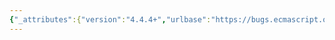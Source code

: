 ```yaml
---
{"_attributes":{"version":"4.4.4+","urlbase":"https://bugs.ecmascript.org/","maintainer":"dherman@mozilla.com"},"bug":{"bug_id":1410,"creation_ts":"2013-04-10 08:38:00 -0700","short_desc":"15.5.1.1: `String(undefined)` no longer returns \"undefined\"","delta_ts":"2013-05-14 18:13:59 -0700","product":"Draft for 6th Edition","component":"technical issue","version":"Rev 14: March 8, 2013 Draft","rep_platform":"All","op_sys":"All","bug_status":"RESOLVED","resolution":"FIXED","priority":"Normal","bug_severity":"normal","everconfirmed":true,"reporter":{"uid":"andrebargull","name":"André Bargull"},"assigned_to":{"uid":"allen","name":"Allen Wirfs-Brock"},"long_desc":[{"commentid":3591,"comment_count":0,"who":{"uid":"andrebargull","name":"André Bargull"},"bug_when":"2013-04-10 08:38:47 -0700","thetext":"See step 2 of 15.5.1.1:\n> 2.  If value is undefined, then let s be \"\".\n\nThat means `String(undefined)` will now return \"\" instead of \"undefined\"."},{"commentid":3601,"comment_count":1,"who":{"uid":"allen","name":"Allen Wirfs-Brock"},"bug_when":"2013-04-10 10:04:48 -0700","thetext":"fixed in rev 15 editor's draft"},{"commentid":3967,"comment_count":2,"who":{"uid":"allen","name":"Allen Wirfs-Brock"},"bug_when":"2013-05-14 18:13:59 -0700","thetext":"resolved in rev 15, May 14, 2013 draft"}]}}
---
```

